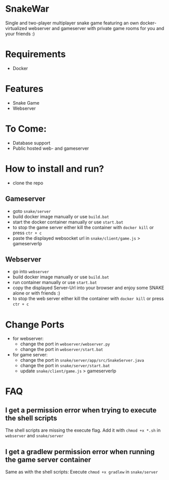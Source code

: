 # SnakeWar
Single and two-player multiplayer snake game featuring an own docker-virtualized webserver and gameserver with private game rooms for you and your friends :) 

# Requirements
- Docker

# Features
- Snake Game
- Webserver

# To Come:
- Database support
- Public hosted web- and gameserver

# How to install and run?
- clone the repo
## Gameserver
- goto `snake/server`
- build docker image manually or use `build.bat`
- start the docker container manually or use `start.bat`
- to stop the game server either kill the container with `docker kill` or press `ctr + c`
- paste the displayed websocket url in `snake/client/game.js` > gameserverIp

## Webserver
- go into `webserver`
- build docker image manually or use `build.bat`
- run container manually or use `start.bat`
- copy the displayed Server-Url into your browser and enjoy some SNAKE alone or with friends :)
- to stop the web server either kill the container with `docker kill` or press `ctr + c`

# Change Ports
- for webserver:
    - change the port in `webserver/webserver.py`
    - change the port in `webserver/start.bat`
- for game server:
    - change the port in `snake/server/app/src/SnakeServer.java`
    - change the port in `snake/server/start.bat`
    - update `snake/client/game.js` > gameserverIp

# FAQ
## I get a permission error when trying to execute the shell scripts
The shell scripts are missing the execute flag. Add it with `chmod +x *.sh` in `webserver` and `snake/server`
## I get a gradlew permission error when running the game server container
Same as with the shell scripts: Execute `chmod +x gradlew` in `snake/server`
